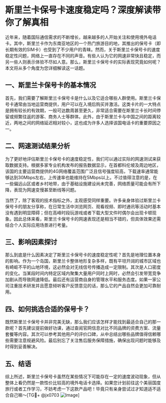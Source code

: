 # 斯里兰卡保号卡速度稳定吗？深度解读带你了解真相

近年来，随着国际通信需求的不断增长，越来越多的人开始关注和使用境外电话卡。其中，斯里兰卡作为东南亚地区的一个热门旅游目的地，其推出的保号卡（即长期有效的SIM卡）也受到了不少用户的青睐。然而，关于斯里兰卡保号卡的速度稳定性问题，网络上一直存在不同的声音。有些人认为它的网速非常快且稳定，而另一些人则表示体验不尽如人意。那么，斯里兰卡保号卡的实际表现究竟如何呢？本文将从多个角度为您详细解读这一话题。

## 一、斯里兰卡保号卡的基本情况

首先，我们需要了解斯里兰卡保号卡是什么以及它适合哪些人群使用。斯里兰卡保号卡通常由当地运营商提供，用户可以在入境后购买并激活。这类卡片的一大特点是拥有较长的有效期，一般可达数周甚至更久，非常适合需要在斯里兰卡长时间停留或频繁往返的游客、商务人士等群体。此外，由于斯里兰卡与中国之间的距离较近，两地之间的网络延迟相对较小，这也成为许多人选择该国电话卡的重要原因之一。

## 二、网速测试结果分析

为了更好地评估斯里兰卡保号卡的速度稳定性，我们可以通过实际的网速测试来获取数据支持。根据多家专业机构发布的报告数据显示，在首都科伦坡及周边地区，该国的主要运营商提供的4G网络覆盖范围广泛且信号强度较高，下载速率通常能够达到30Mbps左右，上传速率也能维持在5Mbps以上。不过值得注意的是，在一些偏远山区或者乡村地带，由于基础设施建设尚未完善，网络质量可能会有所下降，表现为网速变慢甚至断线等问题。

当然了，除了客观的技术指标之外，主观感受同样重要。许多亲身体验过斯里兰卡保号卡的朋友分享称，在日常生活中浏览网页、观看视频、即时通讯等活动时基本没有遇到明显障碍；但在高峰时段玩游戏或者下载大型文件时偶尔会出现卡顿现象。因此总体来看，斯里兰卡保号卡的网速表现还是相当不错的，但具体效果还需结合个人实际应用场景进行考量。

## 三、影响因素探讨

那么到底是什么因素决定了斯里兰卡保号卡的速度稳定性呢？首先是地理位置本身的影响。作为一个岛国，斯里兰卡整体地形复杂多样，既有平坦开阔的城市区域也有崎岖不平的山地环境，这必然会对无线信号传播造成一定限制。其次是人口密度的变化。当某段时间内特定区域内聚集大量用户同时上网时，必然会引发带宽竞争加剧从而导致网速降低。最后还有运营商自身的管理水平和服务态度。如果一家公司注重技术研发并且愿意倾听客户反馈意见的话，那么它的产品自然会更加可靠耐用。

## 四、如何挑选合适的保号卡？

既然斯里兰卡保号卡并非完美无缺，那么我们应该怎样才能找到最适合自己的那一款呢？首先建议提前做好功课，通过查阅官网信息对比不同品牌的资费方案、流量套餐等内容。其次可以参考其他用户的评价口碑，从中总结出哪些品牌值得信赖哪些需要注意规避风险。最后别忘了关注售后服务保障措施，确保出现问题时能够及时得到妥善解决。

## 五、结语

综上所述，斯里兰卡保号卡虽然在某些情况下可能存在一定的速度波动现象，但从整体上看仍然是一款性价比较高的境外电话卡选择。如果您计划前往这个美丽国度旅行或者工作学习，不妨考虑一下这款产品吧！毕竟只有亲身尝试过才知道适不适合自己嘛～[TG💪+ @jx0703 ![Image](https://github.com/user-attachments/assets/dbca1d08-cadb-493c-b0ec-ad6f7a83f270)]